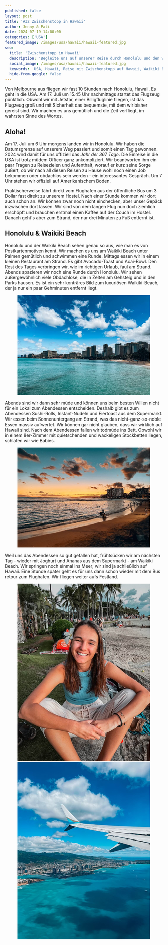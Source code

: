 ```yaml
---
published: false
layout: post
title: '#32 Zwischenstopp in Hawaii'
author: Jenny & Pati
date: 2024-07-19 14:00:00
categories: ['USA']
featured_image: /images/usa/hawaii/hawaii-featured.jpg
seo:
  title: 'Zwischenstopp in Hawaii'
  description: 'Begleite uns auf unserer Reise durch Honolulu und den Waikiki Beach, vom entspannten Strandtag bis zum Sonnenuntergang.'
  social_image: /images/usa/hawaii/hawaii-featured.jpg
  keywords: 'USA, Hawaii, Reise mit Zwischenstopp auf Hawaii, Waikiki Beach, Honolulu'
  hide-from-google: false
---
```

Von [Melbourne](2024-07-19-melbourne-australien) aus fliegen wir fast 10 Stunden nach Honolulu, Hawaii. Es geht in die USA. Am 17. Juli um 15.45 Uhr nachmittags startet das Flugzeug pünktlich. Obwohl wir mit Jetstar, einer Billigfluglinie fliegen, ist das Flugzeug groß und mit Sicherheit das bequemste, mit dem wir bisher gereist sind. Wir machen es uns gemütlich und die Zeit verfliegt, im wahrsten Sinne des Wortes.

## Aloha!
Am 17. Juli um 6 Uhr morgens landen wir in Honolulu. Wir haben die Datumsgrenze auf unserem Weg passiert und somit einen Tag gewonnen. 2024 wird damit für uns offiziell das *Jahr der 367 Tage*. Die Einreise in die USA ist trotz müdem Officer ganz unkompliziert. Wir beantworten ihm ein paar Fragen zu Reisezielen und Aufenthalt, worauf er kurz seine Sorge äußert, ob wir nach all diesen Reisen zu Hause wohl noch einen Job bekommen oder obdachlos sein werden - ein interessantes Gespräch. Um 7 Uhr stehen wir offiziell auf Amerikanischem Boden.

Praktischerweise fährt direkt vom Flughafen aus der öffentliche Bus um 3 Dollar fast direkt zu unserem Hostel. Nach einer Stunde kommen wir dort auch schon an. Wir können zwar noch nicht einchecken, aber unser Gepäck inzwischen dort lassen. Wir sind von dem langen Flug nun doch ziemlich erschöpft und brauchen erstmal einen Kaffee auf der Couch im Hostel. Danach geht's aber zum Strand, der nur drei Minuten zu Fuß entfernt ist.

## Honolulu & Waikiki Beach
Honolulu und der Waikiki Beach sehen genau so aus, wie man es von Postkartenmotiven kennt. Wir machen es uns am Waikiki Beach unter Palmen gemütlich und schwimmen eine Runde. Mittags essen wir in einem kleinen Restaurant am Strand. Es gibt Avocado-Toast und Acai-Bowl. Den Rest des Tages verbringen wir, wie im richtigen Urlaub, faul am Strand. Abends spazieren wir noch eine Runde durch Honolulu. Wir sehen außergewöhnlich viele Obdachlose, die in Zelten am Gehsteig und in den Parks hausen. Es ist ein sehr konträres Bild zum luxuriösen Waikiki-Beach, der ja nur ein paar Gehminuten entfernt liegt.

<figure class="img1">
 	<img src="/images/usa/hawaii/hawaii-1.jpg" alt="Honolulu und Waikiki Beach">
</figure>

Abends sind wir dann sehr müde und können uns beim besten Willen nicht für ein Lokal zum Abendessen entscheiden. Deshalb gibt es zum Abendessen Sushi-Rolls, Instant-Nudeln und Eiertoast aus dem Supermarkt. Wir essen beim Sonnenuntergang am Strand, was das nicht-ganz-so-noble Essen massiv aufwertet. Wir können gar nicht glauben, dass wir wirklich auf Hawaii sind. Nach dem Abendessen fallen wir todmüde ins Bett. Obwohl wir in einem 8er-Zimmer mit quietschenden und wackeligen Stockbetten liegen, schlafen wir wie Babies.

<figure class="img1">
 	 	<img src="/images/usa/hawaii/hawaii-3.jpg" alt="Honolulu und Waikiki Beach bei Nacht">
</figure>

Weil uns das Abendessen so gut gefallen hat, frühtsücken wir am nächsten Tag - wieder mit Joghurt und Ananas aus dem Supermarkt - am Waikiki Beach. Wir springen noch einmal ins Meer; wir sind ja schließlich auf Hawaii. Eine Stunde später geht es für uns dann schon wieder mit dem Bus retour zum Flughafen. Wir fliegen weiter aufs Festland.

<figure class="img2">
 	<img src="/images/usa/hawaii/hawaii-2.jpg" alt="Jenny mit Blume im Haar">
  <img src="/images/usa/hawaii/hawaii-4.jpg" alt="Oahu von oben">
</figure>
